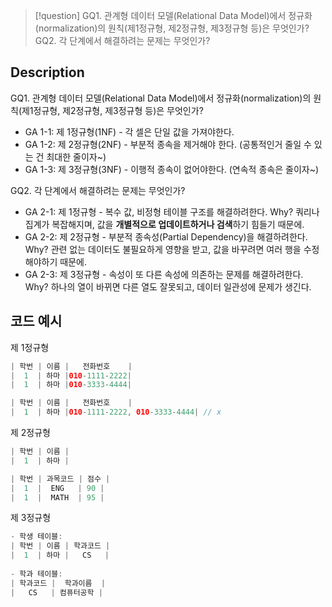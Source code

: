 >[!question]
>GQ1. 관계형 데이터 모델(Relational Data Model)에서 정규화(normalization)의 원칙(제1정규형, 제2정규형, 제3정규형 등)은 무엇인가?
>GQ2. 각 단계에서 해결하려는 문제는 무엇인가?

## Description

GQ1. 관계형 데이터 모델(Relational Data Model)에서 정규화(normalization)의 원칙(제1정규형, 제2정규형, 제3정규형 등)은 무엇인가?
* GA 1-1: 제 1정규형(1NF) - 각 셀은 단일 값을 가져야한다.
* GA 1-2: 제 2정규형(2NF) - 부분적 종속을 제거해야 한다. (공통적인거 줄일 수 있는 건 최대한 줄이자~)
* GA 1-3: 제 3정규형(3NF) - 이행적 종속이 없어야한다. (연속적 종속은 줄이자~)

GQ2. 각 단계에서 해결하려는 문제는 무엇인가?
* GA 2-1: 제 1정규형 - 복수 값, 비정형 테이블 구조를 해결하려한다.
  Why? 쿼리나 집계가 복잡해지며, 값을 **개별적으로 업데이트하거나 검색**하기 힘들기 때문에.
* GA 2-2: 제 2정규형 - 부분적 종속성(Partial Dependency)을 해결하려한다.
  Why? 관련 없는 데이터도 불필요하게 영향을 받고, 값을 바꾸려면 여러 행을 수정해야하기 때문에.
* GA 2-3: 제 3정규형 - 속성이 또 다른 속성에 의존하는 문제를 해결하려한다.
  Why? 하나의 열이 바뀌면 다른 열도 잘못되고, 데이터 일관성에 문제가 생긴다.

## 코드 예시

제 1정규형
``` swift
| 학번 | 이름 |   전화번호    |
|  1  | 하마 |010-1111-2222|
|  1  | 하마 |010-3333-4444|

| 학번 | 이름 |   전화번호    |
|  1  | 하마 |010-1111-2222, 010-3333-4444| // x
```

제 2정규형
``` swift
| 학번 | 이름 |
|  1  | 하마 |

| 학번 | 과목코드 | 점수 |
|  1  |  ENG   | 90 |
|  1  |  MATH  | 95 |
```

제 3정규형
``` swift
- 학생 테이블:
| 학번 | 이름 | 학과코드 |
|  1  | 하마 |   CS   |
    
- 학과 테이블:
| 학과코드 |  학과이름  |
|   CS   | 컴퓨터공학 |
```

